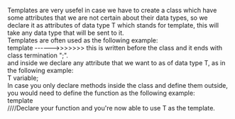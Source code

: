 Templates are very usefel in case we have to create a class which have some attributes that we are not certain about their data types, so we declare it as attributes of data type T which stands for template, this will take any data type that will be sent to it.\
Templates are often used as the following example:\
template<class T> ------>>>>>>> this is written before the class and it ends with class termination ";".\
and inside we declare any attribute that we want to as of data type T, as in the following example:\
T variable;\
In case you only declare methods inside the class and define them outside, you would need to define the function as the following example:\
template<class T>\
////Declare your function and you're now able to use T as the template.